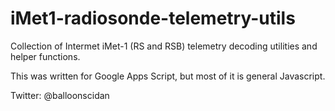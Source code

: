 # iMet1-radiosonde-telemetry-utils
Collection of Intermet iMet-1 (RS and RSB) telemetry decoding utilities and helper functions.

This was written for Google Apps Script, but most of it is general Javascript.

Twitter: @balloonscidan
